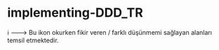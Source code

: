 # implementing-DDD_TR

ℹ️ ---> Bu ikon okurken fikir veren / farklı düşünmemi sağlayan alanları temsil etmektedir.